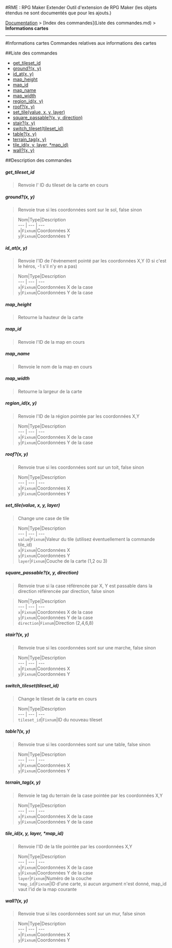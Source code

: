 #RME : RPG Maker Extender
Outil d'extension de RPG Maker (les objets étendus ne sont documentés que pour les ajouts.)

[Documentation](README.md) > [Index des commandes](Liste des commandes.md) > **Informations cartes**  
- - -  
#Informations cartes
Commandes relatives aux informations des cartes

##Liste des commandes
*    [get_tileset_id](#get_tileset_id)
*    [ground?(x, y)](#groundx-y)
*    [id_at(x, y)](#id_atx-y)
*    [map_height](#map_height)
*    [map_id](#map_id)
*    [map_name](#map_name)
*    [map_width](#map_width)
*    [region_id(x, y)](#region_idx-y)
*    [roof?(x, y)](#roofx-y)
*    [set_tile(value, x, y, layer)](#set_tilevalue-x-y-layer)
*    [square_passable?(x, y, direction)](#square_passablex-y-direction)
*    [stair?(x, y)](#stairx-y)
*    [switch_tileset(tileset_id)](#switch_tilesettileset_id)
*    [table?(x, y)](#tablex-y)
*    [terrain_tag(x, y)](#terrain_tagx-y)
*    [tile_id(x, y, layer, *map_id)](#tile_idx-y-layer-map_id)
*    [wall?(x, y)](#wallx-y)


##Description des commandes
##### get_tileset_id

> Renvoie l' ID du tileset de la carte en cours

  
> 

##### ground?(x, y)

> Renvoie true si les coordonnées sont sur le sol, false sinon

  
> Nom|Type|Description  
--- | --- | ---  
`x`|`Fixnum`|Coordonnées X  
`y`|`Fixnum`|Coordonnées Y  


##### id_at(x, y)

> Renvoie l'ID de l'évènement pointé par les coordonnées X,Y (0 si c'est le héros, -1 s'il n'y en a pas)

  
> Nom|Type|Description  
--- | --- | ---  
`x`|`Fixnum`|Coordonnées X de la case  
`y`|`Fixnum`|Coordonnées Y de la case  


##### map_height

> Retourne la hauteur de la carte

  
> 

##### map_id

> Renvoie l'ID de la map en cours

  
> 

##### map_name

> Renvoie le nom de la map en cours

  
> 

##### map_width

> Retourne la largeur de la carte

  
> 

##### region_id(x, y)

> Renvoie l'ID de la région pointée par les coordonnées X,Y

  
> Nom|Type|Description  
--- | --- | ---  
`x`|`Fixnum`|Coordonnées X de la case  
`y`|`Fixnum`|Coordonnées Y de la case  


##### roof?(x, y)

> Renvoie true si les coordonnées sont sur un toit, false sinon

  
> Nom|Type|Description  
--- | --- | ---  
`x`|`Fixnum`|Coordonnées X  
`y`|`Fixnum`|Coordonnées Y  


##### set_tile(value, x, y, layer)

> Change une case de tile

  
> Nom|Type|Description  
--- | --- | ---  
`value`|`Fixnum`|Valeur du tile (utilisez éventuellement la commande tile_id)  
`x`|`Fixnum`|Coordonnées X  
`y`|`Fixnum`|Coordonnées Y  
`layer`|`Fixnum`|Couche de la carte (1,2 ou 3)  


##### square_passable?(x, y, direction)

> Renvoie true si la case référencée par X, Y est passable dans la direction référencée par direction, false sinon

  
> Nom|Type|Description  
--- | --- | ---  
`x`|`Fixnum`|Coordonnées X de la case  
`y`|`Fixnum`|Coordonnées Y de la case  
`direction`|`Fixnum`|Direction (2,4,6,8)  


##### stair?(x, y)

> Renvoie true si les coordonnées sont sur une marche, false sinon

  
> Nom|Type|Description  
--- | --- | ---  
`x`|`Fixnum`|Coordonnées X  
`y`|`Fixnum`|Coordonnées Y  


##### switch_tileset(tileset_id)

> Change le tileset de la carte en cours

  
> Nom|Type|Description  
--- | --- | ---  
`tileset_id`|`Fixnum`|ID du nouveau tileset  


##### table?(x, y)

> Renvoie true si les coordonnées sont sur une table, false sinon

  
> Nom|Type|Description  
--- | --- | ---  
`x`|`Fixnum`|Coordonnées X  
`y`|`Fixnum`|Coordonnées Y  


##### terrain_tag(x, y)

> Renvoie le tag du terrain de la case pointée par les coordonnées X,Y

  
> Nom|Type|Description  
--- | --- | ---  
`x`|`Fixnum`|Coordonnées X de la case  
`y`|`Fixnum`|Coordonnées Y de la case  


##### tile_id(x, y, layer, *map_id)

> Renvoie l'ID de la tile pointée par les coordonnées X,Y

  
> Nom|Type|Description  
--- | --- | ---  
`x`|`Fixnum`|Coordonnées X de la case  
`y`|`Fixnum`|Coordonnées Y de la case  
`layer`|`Fixnum`|Numéro de la couche  
`*map_id`|`Fixnum`|ID d'une carte, si aucun argument n'est donné, map_id vaut l'id de la map courante  


##### wall?(x, y)

> Renvoie true si les coordonnées sont sur un mur, false sinon

  
> Nom|Type|Description  
--- | --- | ---  
`x`|`Fixnum`|Coordonnées X  
`y`|`Fixnum`|Coordonnées Y  


